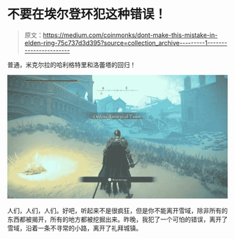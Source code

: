 # 不要在埃尔登环犯这种错误！

> 原文：<https://medium.com/coinmonks/dont-make-this-mistake-in-elden-ring-75c737d3d395?source=collection_archive---------1----------------------->

普通，米克尔拉的哈利格特里和洛蕾塔的回归！

![](img/61a47b520f4922061df109c8f8aa7d95.png)

人们，人们，人们。好吧，听起来不是很疯狂，但是你不能离开雪域，除非所有的东西都被揭开，所有的地方都被挖掘出来。昨晚，我犯了一个可怕的错误，离开了雪域，沿着一条不寻常的小路，离开了礼拜城镇。